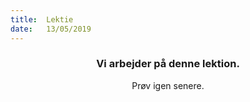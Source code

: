 ```yaml
---
title:  Lektie
date:   13/05/2019
---
```


### <center>Vi arbejder på denne lektion.</center>
<center>Prøv igen senere.</center>
